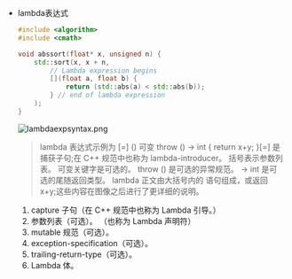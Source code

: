 - lambda表达式

    ```c++
    #include <algorithm>
    #include <cmath>
    
    void abssort(float* x, unsigned n) {
        std::sort(x, x + n,
            // Lambda expression begins
            [](float a, float b) {
                return (std::abs(a) < std::abs(b));
            } // end of lambda expression
        );
    }
    ```


    ![lambdaexpsyntax.png](/notion/images/3506faa46e17bd12deb2d0bb94f78174.png)

    > lambda 表达式示例为 [=] () 可变 throw () -> int { return x+y; }[=] 是捕获子句;在 C++ 规范中也称为 lambda-introducer。 括号表示参数列表。 可变关键字是可选的。 throw () 是可选的异常规范。 -> int 是可选的尾随返回类型。 lambda 正文由大括号内的 语句组成，或返回 x+y;这些内容在图像之后进行了更详细的说明。
    1. capture 子句（在 C++ 规范中也称为 Lambda 引导。）
    2. 参数列表（可选）。 （也称为 Lambda 声明符）
    3. mutable 规范（可选）。
    4. exception-specification（可选）。
    5. trailing-return-type（可选）。
    6. Lambda 体。
